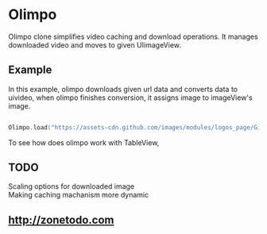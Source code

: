 # Olimpo

Olimpo clone simplifies video caching and download operations. It manages downloaded video and moves to given UIimageView.

## Example

In this example, olimpo downloads given url data and converts data to uivideo, when olimpo finishes conversion, it assigns image to imageView's image.

```swift

Olimpo.load("https://assets-cdn.github.com/images/modules/logos_page/GitHub-Mark.png").into(imageView);

```

To see how does olimpo work with TableView,
## TODO

Scaling options for downloaded image<br />
Making caching machanism more dynamic
## http://zonetodo.com
